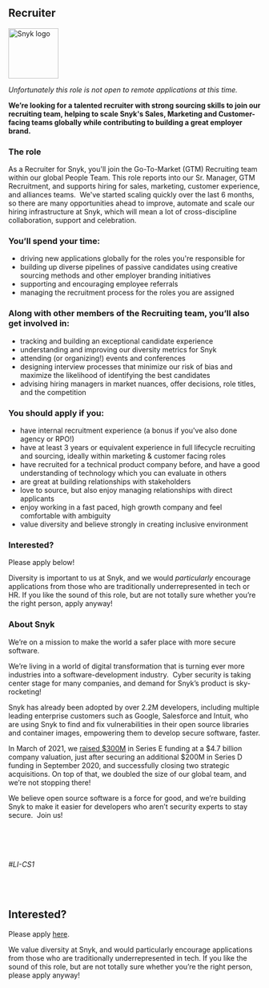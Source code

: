 Recruiter
---

<img src="https://res.cloudinary.com/snyk/image/upload/v1537345894/press-kit/brand/logo-black.png" width="100" alt="Snyk logo" />

<p><em>Unfortunately this role is not open to remote applications at this time.</em></p>
<p><strong>We’re looking for a talented recruiter with strong sourcing skills to join our recruiting team, helping to scale Snyk's Sales, Marketing and Customer-facing teams globally while contributing to building a great employer brand.</strong></p>
<h3><strong>The role</strong></h3>
<p><span style="font-weight: 400;">As a Recruiter for Snyk, you'll join the Go-To-Market (GTM) Recruiting team within our global People Team. This role reports into our Sr. Manager, GTM Recruitment, and supports hiring for sales, marketing, customer experience, and alliances teams.&nbsp; We've started scaling quickly over the last 6 months, so there are many opportunities ahead to improve, automate and scale our hiring infrastructure at Snyk, which will mean a lot of cross-discipline collaboration, support and celebration.&nbsp;&nbsp;</span></p>
<h3><strong>You’ll spend your time:</strong></h3>
<ul>
<li style="font-weight: 400;"><span style="font-weight: 400;">driving new applications globally for the roles you're responsible for&nbsp;</span></li>
<li style="font-weight: 400;"><span style="font-weight: 400;">building up diverse pipelines of passive candidates using creative sourcing methods and other employer branding initiatives</span></li>
<li style="font-weight: 400;"><span style="font-weight: 400;">supporting and encouraging employee referrals&nbsp;</span></li>
<li style="font-weight: 400;"><span style="font-weight: 400;">managing the recruitment process for the roles you are assigned</span></li>
</ul>
<h3><strong>Along with other members of the Recruiting team, you’ll also get involved in:</strong></h3>
<ul>
<li style="font-weight: 400;"><span style="font-weight: 400;">tracking and building an exceptional candidate experience</span></li>
<li style="font-weight: 400;"><span style="font-weight: 400;">understanding and improving our diversity metrics for Snyk</span></li>
<li style="font-weight: 400;"><span style="font-weight: 400;">attending (or organizing!) events and conferences</span></li>
<li style="font-weight: 400;"><span style="font-weight: 400;">designing interview processes that minimize our risk of bias and maximize the likelihood of identifying the best candidates</span></li>
<li style="font-weight: 400;"><span style="font-weight: 400;">advising hiring managers in market nuances, offer decisions, role titles, and the competition</span></li>
</ul>
<h3><strong>You should apply if you:</strong></h3>
<ul>
<li style="font-weight: 400;"><span style="font-weight: 400;">have internal recruitment experience (a bonus if you've also done agency or RPO!)</span></li>
<li style="font-weight: 400;"><span style="font-weight: 400;">have at least 3 years or equivalent experience in full lifecycle recruiting and sourcing, ideally within marketing &amp; customer facing roles</span></li>
<li style="font-weight: 400;"><span style="font-weight: 400;">have recruited for a technical product company before, and have a good understanding of technology which you can evaluate in others</span></li>
<li style="font-weight: 400;"><span style="font-weight: 400;">are great at building relationships with stakeholders</span></li>
<li style="font-weight: 400;"><span style="font-weight: 400;">love to source, but also enjoy managing relationships with direct applicants</span></li>
<li style="font-weight: 400;"><span style="font-weight: 400;">enjoy working in a fast paced, high growth company and feel comfortable with ambiguity</span></li>
<li style="font-weight: 400;"><span style="font-weight: 400;">value diversity and believe strongly in creating inclusive environment</span></li>
</ul>
<h3><strong>Interested?</strong></h3>
<p><span style="font-weight: 400;">Please apply below!</span></p>
<p><span style="font-weight: 400;">Diversity is important to us at Snyk, and we would </span><em><span style="font-weight: 400;">particularly</span></em><span style="font-weight: 400;"> encourage applications from those who are traditionally underrepresented in tech or HR. If you like the sound of this role, but are not totally sure whether you’re the right person, apply anyway!</span></p>
<h3><strong>About Snyk</strong></h3>
<p><span style="font-weight: 400;">We’re on a mission to make the world a safer place with more secure software.</span></p>
<p><span style="font-weight: 400;">We’re living in a world of digital transformation that is turning ever more industries into a software-development industry.&nbsp; Cyber security is taking center stage for many companies, and demand for Snyk’s product is sky-rocketing!&nbsp;&nbsp;</span></p>
<p><span style="font-weight: 400;">Snyk has already been adopted by over 2.2M developers, including multiple leading enterprise customers such as Google, Salesforce and Intuit, who are using Snyk to find and fix vulnerabilities in their open source libraries and container images, empowering them to develop secure software, faster.</span></p>
<p><span style="font-weight: 400;">In March of 2021, we </span><a href="https://snyk.io/news/snyk-advances-developer-first-security-with-series-e-investment/"><span style="font-weight: 400;">raised $300M</span></a><span style="font-weight: 400;"> in Series E funding at a $4.7 billion company valuation, just after securing an additional $200M in Series D funding in September 2020, and successfully closing two strategic acquisitions. On top of that, we doubled the size of our global team, and we’re not stopping there!&nbsp;&nbsp;</span></p>
<p><span style="font-weight: 400;">We believe open source software is a force for good, and we’re building Snyk to make it easier for developers who aren’t security experts to stay secure.&nbsp; Join us!</span></p>
<p>&nbsp;</p>
<p>&nbsp;</p>
<h6><span style="font-weight: 400;">#LI-CS1</span></h6>
<p>&nbsp;</p>

Interested?
---

Please apply [here](https://boards.greenhouse.io/snyk/jobs/4403305002#app).

We value diversity at Snyk, and would particularly encourage applications from those who are traditionally underrepresented in tech.
If you like the sound of this role, but are not totally sure whether you’re the right person, please apply anyway!

